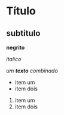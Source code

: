 # Título

## subtitulo 

**negrito** 

_italico_

_um **texto** combinado_

* item um
* item dois

1. item um
2. item dois